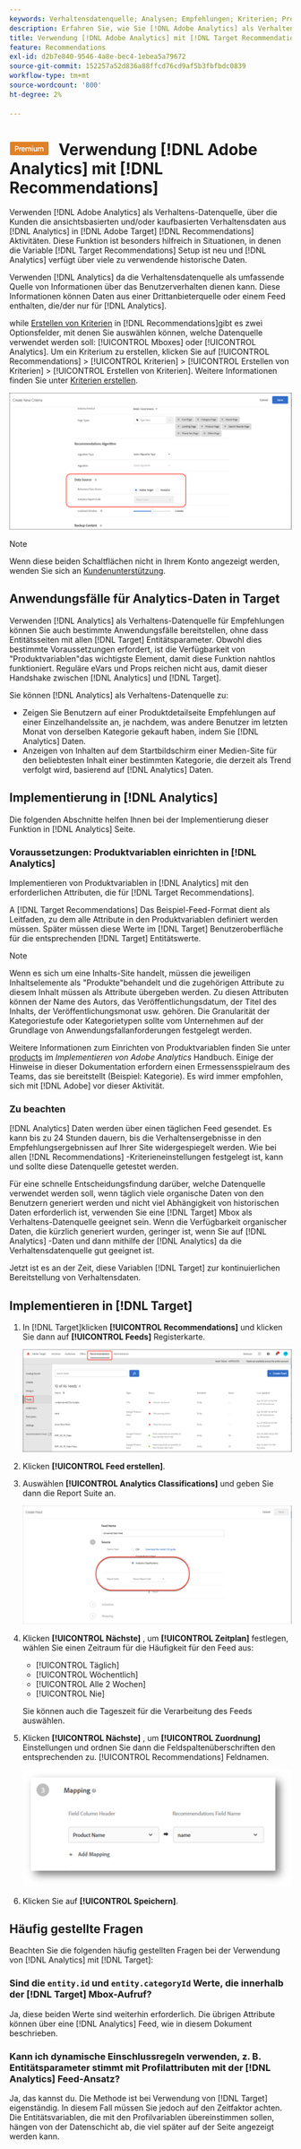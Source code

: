 ```yaml
---
keywords: Verhaltensdatenquelle; Analysen; Empfehlungen; Kriterien; Produktvariablen
description: Erfahren Sie, wie Sie [!DNL Adobe Analytics] als Verhaltensdatenquelle zur Verwendung der ansichtsbasierten und/oder kaufbasierten Verhaltensdaten aus [!DNL Analytics] in [!DNL Target Recommendations].
title: Verwendung [!DNL Adobe Analytics] mit [!DNL Target Recommendations]?
feature: Recommendations
exl-id: d2b7e840-9546-4a8e-bec4-1ebea5a79672
source-git-commit: 152257a52d836a88ffcd76cd9af5b3fbfbdc0839
workflow-type: tm+mt
source-wordcount: '800'
ht-degree: 2%

---
```


# ![PREMIUM](/help/main/assets/premium.png) Verwendung [!DNL Adobe Analytics] mit [!DNL Recommendations]

Verwenden [!DNL Adobe Analytics] als Verhaltens-Datenquelle, über die Kunden die ansichtsbasierten und/oder kaufbasierten Verhaltensdaten aus [!DNL Analytics] in [!DNL Adobe Target] [!DNL Recommendations] Aktivitäten. Diese Funktion ist besonders hilfreich in Situationen, in denen die Variable [!DNL Target Recommendations] Setup ist neu und [!DNL Analytics] verfügt über viele zu verwendende historische Daten.

Verwenden [!DNL Analytics] da die Verhaltensdatenquelle als umfassende Quelle von Informationen über das Benutzerverhalten dienen kann. Diese Informationen können Daten aus einer Drittanbieterquelle oder einem Feed enthalten, die/der nur für [!DNL Analytics].

while [Erstellen von Kriterien](/help/main/c-recommendations/c-algorithms/create-new-algorithm.md) in [!DNL Recommendations]gibt es zwei Optionsfelder, mit denen Sie auswählen können, welche Datenquelle verwendet werden soll: [!UICONTROL Mboxes] oder [!UICONTROL Analytics]. Um ein Kriterium zu erstellen, klicken Sie auf [!UICONTROL Recommendations] > [!UICONTROL Kriterien] > [!UICONTROL Erstellen von Kriterien] > [!UICONTROL Erstellen von Kriterien]. Weitere Informationen finden Sie unter [Kriterien erstellen](/help/main/c-recommendations/c-algorithms/create-new-algorithm.md).

![Schaltflächen für Verhaltensdatenquellen](assets/behavioral-data-source.png)

>[!NOTE]
>
>Wenn diese beiden Schaltflächen nicht in Ihrem Konto angezeigt werden, wenden Sie sich an [Kundenunterstützung](/help/main/cmp-resources-and-contact-information.md#reference_ACA3391A00EF467B87930A450050077C).

## Anwendungsfälle für Analytics-Daten in Target

Verwenden [!DNL Analytics] als Verhaltens-Datenquelle für Empfehlungen können Sie auch bestimmte Anwendungsfälle bereitstellen, ohne dass Entitätsseiten mit allen [!DNL Target] Entitätsparameter. Obwohl dies bestimmte Voraussetzungen erfordert, ist die Verfügbarkeit von &quot;Produktvariablen&quot;das wichtigste Element, damit diese Funktion nahtlos funktioniert. Reguläre eVars und Props reichen nicht aus, damit dieser Handshake zwischen [!DNL Analytics] und [!DNL Target].

Sie können [!DNL Analytics] als Verhaltens-Datenquelle zu:

* Zeigen Sie Benutzern auf einer Produktdetailseite Empfehlungen auf einer Einzelhandelssite an, je nachdem, was andere Benutzer im letzten Monat von derselben Kategorie gekauft haben, indem Sie [!DNL Analytics] Daten.
* Anzeigen von Inhalten auf dem Startbildschirm einer Medien-Site für den beliebtesten Inhalt einer bestimmten Kategorie, die derzeit als Trend verfolgt wird, basierend auf [!DNL Analytics] Daten.

## Implementierung in [!DNL Analytics]

Die folgenden Abschnitte helfen Ihnen bei der Implementierung dieser Funktion in [!DNL Analytics] Seite.

### Voraussetzungen: Produktvariablen einrichten in [!DNL Analytics]

Implementieren von Produktvariablen in [!DNL Analytics] mit den erforderlichen Attributen, die für [!DNL Target Recommendations].

A [!DNL Target Recommendations] Das Beispiel-Feed-Format dient als Leitfaden, zu dem alle Attribute in den Produktvariablen definiert werden müssen. Später müssen diese Werte im [!DNL Target] Benutzeroberfläche für die entsprechenden [!DNL Target] Entitätswerte.

>[!NOTE]
>
>Wenn es sich um eine Inhalts-Site handelt, müssen die jeweiligen Inhaltselemente als &quot;Produkte&quot;behandelt und die zugehörigen Attribute zu diesem Inhalt müssen als Attribute übergeben werden. Zu diesen Attributen können der Name des Autors, das Veröffentlichungsdatum, der Titel des Inhalts, der Veröffentlichungsmonat usw. gehören. Die Granularität der Kategoriestufe oder Kategorietypen sollte vom Unternehmen auf der Grundlage von Anwendungsfallanforderungen festgelegt werden.

Weitere Informationen zum Einrichten von Produktvariablen finden Sie unter [products](https://experienceleague.adobe.com/docs/analytics/implementation/vars/page-vars/products.html) im *Implementieren von Adobe Analytics* Handbuch. Einige der Hinweise in dieser Dokumentation erfordern einen Ermessensspielraum des Teams, das sie bereitstellt (Beispiel: Kategorie). Es wird immer empfohlen, sich mit [!DNL Adobe] vor dieser Aktivität.

### Zu beachten

[!DNL Analytics] Daten werden über einen täglichen Feed gesendet. Es kann bis zu 24 Stunden dauern, bis die Verhaltensergebnisse in den Empfehlungsergebnissen auf Ihrer Site widergespiegelt werden. Wie bei allen [!DNL Recommendations] -Kriterieneinstellungen festgelegt ist, kann und sollte diese Datenquelle getestet werden.

Für eine schnelle Entscheidungsfindung darüber, welche Datenquelle verwendet werden soll, wenn täglich viele organische Daten von den Benutzern generiert werden und nicht viel Abhängigkeit von historischen Daten erforderlich ist, verwenden Sie eine [!DNL Target] Mbox als Verhaltens-Datenquelle geeignet sein. Wenn die Verfügbarkeit organischer Daten, die kürzlich generiert wurden, geringer ist, wenn Sie auf [!DNL Analytics] -Daten und dann mithilfe der [!DNL Analytics] da die Verhaltensdatenquelle gut geeignet ist.

Jetzt ist es an der Zeit, diese Variablen [!DNL Target] zur kontinuierlichen Bereitstellung von Verhaltensdaten.

## Implementieren in [!DNL Target]

1. In [!DNL Target]klicken **[!UICONTROL Recommendations]** und klicken Sie dann auf **[!UICONTROL Feeds]** Registerkarte.

   ![Feeds](/help/main/c-recommendations/c-algorithms/assets/feeds-tab.png)

1. Klicken **[!UICONTROL Feed erstellen]**.

1. Auswählen **[!UICONTROL Analytics Classifications]** und geben Sie dann die Report Suite an.

   ![Option &quot;Analytics Classifications&quot;](/help/main/c-recommendations/c-algorithms/assets/analytics-classifications.png)

1. Klicken **[!UICONTROL Nächste]** , um **[!UICONTROL Zeitplan]** festlegen, wählen Sie einen Zeitraum für die Häufigkeit für den Feed aus:

   * [!UICONTROL Täglich]
   * [!UICONTROL Wöchentlich]
   * [!UICONTROL Alle 2 Wochen]
   * [!UICONTROL Nie]

   Sie können auch die Tageszeit für die Verarbeitung des Feeds auswählen.

1. Klicken **[!UICONTROL Nächste]** , um  **[!UICONTROL Zuordnung]** Einstellungen und ordnen Sie dann die Feldspaltenüberschriften den entsprechenden zu. [!UICONTROL Recommendations] Feldnamen.

   ![Zuordnungsabschnitt](/help/main/c-recommendations/c-algorithms/assets/mapping.png)

1. Klicken Sie auf **[!UICONTROL Speichern]**.

## Häufig gestellte Fragen  

Beachten Sie die folgenden häufig gestellten Fragen bei der Verwendung von [!DNL Analytics] mit [!DNL Target]:

### Sind die `entity.id` und `entity.categoryId` Werte, die innerhalb der [!DNL Target] Mbox-Aufruf?

Ja, diese beiden Werte sind weiterhin erforderlich. Die übrigen Attribute können über eine [!DNL Analytics] Feed, wie in diesem Dokument beschrieben.

### Kann ich dynamische Einschlussregeln verwenden, z. B. Entitätsparameter stimmt mit Profilattributen mit der [!DNL Analytics] Feed-Ansatz?

Ja, das kannst du. Die Methode ist bei Verwendung von [!DNL Target] eigenständig. In diesem Fall müssen Sie jedoch auf den Zeitfaktor achten. Die Entitätsvariablen, die mit den Profilvariablen übereinstimmen sollen, hängen von der Datenschicht ab, die viel später auf der Seite angezeigt werden kann.
